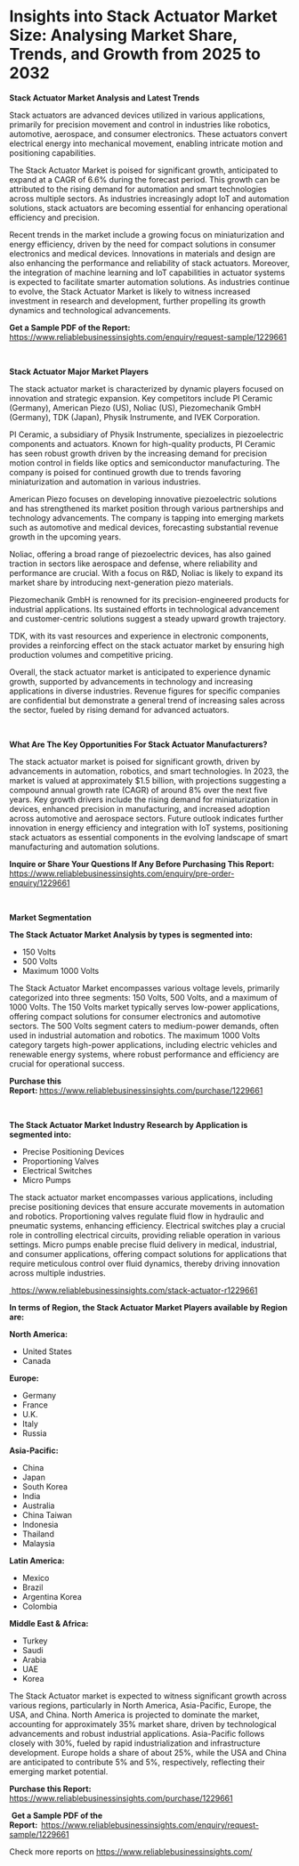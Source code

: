 <p><h1>Insights into Stack Actuator Market Size: Analysing Market Share, Trends, and Growth from 2025 to 2032</h1></p><p><strong>Stack Actuator Market Analysis and Latest Trends</strong></p>
<p><p>Stack actuators are advanced devices utilized in various applications, primarily for precision movement and control in industries like robotics, automotive, aerospace, and consumer electronics. These actuators convert electrical energy into mechanical movement, enabling intricate motion and positioning capabilities.</p><p>The Stack Actuator Market is poised for significant growth, anticipated to expand at a CAGR of 6.6% during the forecast period. This growth can be attributed to the rising demand for automation and smart technologies across multiple sectors. As industries increasingly adopt IoT and automation solutions, stack actuators are becoming essential for enhancing operational efficiency and precision.</p><p>Recent trends in the market include a growing focus on miniaturization and energy efficiency, driven by the need for compact solutions in consumer electronics and medical devices. Innovations in materials and design are also enhancing the performance and reliability of stack actuators. Moreover, the integration of machine learning and IoT capabilities in actuator systems is expected to facilitate smarter automation solutions. As industries continue to evolve, the Stack Actuator Market is likely to witness increased investment in research and development, further propelling its growth dynamics and technological advancements.</p></p>
<p><strong>Get a Sample PDF of the Report:&nbsp;</strong> <a href="https://www.reliablebusinessinsights.com/enquiry/request-sample/1229661?utm_campaign=2203&utm_medium=2&utm_source=Github&utm_content=ia&utm_term=10022025&utm_id=stack-actuator">https://www.reliablebusinessinsights.com/enquiry/request-sample/1229661</a></p>
<p>&nbsp;</p>
<p><strong>Stack Actuator Major Market Players</strong></p>
<p><p>The stack actuator market is characterized by dynamic players focused on innovation and strategic expansion. Key competitors include PI Ceramic (Germany), American Piezo (US), Noliac (US), Piezomechanik GmbH (Germany), TDK (Japan), Physik Instrumente, and IVEK Corporation. </p><p>PI Ceramic, a subsidiary of Physik Instrumente, specializes in piezoelectric components and actuators. Known for high-quality products, PI Ceramic has seen robust growth driven by the increasing demand for precision motion control in fields like optics and semiconductor manufacturing. The company is poised for continued growth due to trends favoring miniaturization and automation in various industries.</p><p>American Piezo focuses on developing innovative piezoelectric solutions and has strengthened its market position through various partnerships and technology advancements. The company is tapping into emerging markets such as automotive and medical devices, forecasting substantial revenue growth in the upcoming years.</p><p>Noliac, offering a broad range of piezoelectric devices, has also gained traction in sectors like aerospace and defense, where reliability and performance are crucial. With a focus on R&D, Noliac is likely to expand its market share by introducing next-generation piezo materials.</p><p>Piezomechanik GmbH is renowned for its precision-engineered products for industrial applications. Its sustained efforts in technological advancement and customer-centric solutions suggest a steady upward growth trajectory.</p><p>TDK, with its vast resources and experience in electronic components, provides a reinforcing effect on the stack actuator market by ensuring high production volumes and competitive pricing. </p><p>Overall, the stack actuator market is anticipated to experience dynamic growth, supported by advancements in technology and increasing applications in diverse industries. Revenue figures for specific companies are confidential but demonstrate a general trend of increasing sales across the sector, fueled by rising demand for advanced actuators.</p></p>
<p>&nbsp;</p>
<p><strong>What Are The Key Opportunities For Stack Actuator Manufacturers?</strong></p>
<p><p>The stack actuator market is poised for significant growth, driven by advancements in automation, robotics, and smart technologies. In 2023, the market is valued at approximately $1.5 billion, with projections suggesting a compound annual growth rate (CAGR) of around 8% over the next five years. Key growth drivers include the rising demand for miniaturization in devices, enhanced precision in manufacturing, and increased adoption across automotive and aerospace sectors. Future outlook indicates further innovation in energy efficiency and integration with IoT systems, positioning stack actuators as essential components in the evolving landscape of smart manufacturing and automation solutions.</p></p>
<p><strong>Inquire or Share Your Questions If Any Before Purchasing This Report:</strong> <a href="https://www.reliablebusinessinsights.com/enquiry/pre-order-enquiry/1229661?utm_campaign=2203&utm_medium=2&utm_source=Github&utm_content=ia&utm_term=10022025&utm_id=stack-actuator">https://www.reliablebusinessinsights.com/enquiry/pre-order-enquiry/1229661</a></p>
<p>&nbsp;</p>
<p><strong>Market Segmentation</strong></p>
<p><strong>The Stack Actuator Market Analysis by types is segmented into:</strong></p>
<p><ul><li>150 Volts</li><li>500 Volts</li><li>Maximum 1000 Volts</li></ul></p>
<p><p>The Stack Actuator Market encompasses various voltage levels, primarily categorized into three segments: 150 Volts, 500 Volts, and a maximum of 1000 Volts. The 150 Volts market typically serves low-power applications, offering compact solutions for consumer electronics and automotive sectors. The 500 Volts segment caters to medium-power demands, often used in industrial automation and robotics. The maximum 1000 Volts category targets high-power applications, including electric vehicles and renewable energy systems, where robust performance and efficiency are crucial for operational success.</p></p>
<p><strong>Purchase this Report:&nbsp;</strong><a href="https://www.reliablebusinessinsights.com/purchase/1229661?utm_campaign=2203&utm_medium=2&utm_source=Github&utm_content=ia&utm_term=10022025&utm_id=stack-actuator">https://www.reliablebusinessinsights.com/purchase/1229661</a></p>
<p>&nbsp;</p>
<p><strong>The Stack Actuator Market Industry Research by Application is segmented into:</strong></p>
<p><ul><li>Precise Positioning Devices</li><li>Proportioning Valves</li><li>Electrical Switches</li><li>Micro Pumps</li></ul></p>
<p><p>The stack actuator market encompasses various applications, including precise positioning devices that ensure accurate movements in automation and robotics. Proportioning valves regulate fluid flow in hydraulic and pneumatic systems, enhancing efficiency. Electrical switches play a crucial role in controlling electrical circuits, providing reliable operation in various settings. Micro pumps enable precise fluid delivery in medical, industrial, and consumer applications, offering compact solutions for applications that require meticulous control over fluid dynamics, thereby driving innovation across multiple industries.</p></p>
<p><a href="https://www.reliablebusinessinsights.com/stack-actuator-r1229661?utm_campaign=2203&utm_medium=2&utm_source=Github&utm_content=ia&utm_term=10022025&utm_id=stack-actuator">&nbsp;https://www.reliablebusinessinsights.com/stack-actuator-r1229661</a></p>
<p><strong>In terms of Region, the Stack Actuator Market Players available by Region are:</strong></p>
<p>
    <p> <strong> North America: </strong>
        <ul>
            <li>United States</li>
            <li>Canada</li>
        </ul>
        </p> 
    <p> <strong> Europe: </strong>
        <ul>
            <li>Germany</li>
            <li>France</li>
            <li>U.K.</li>
            <li>Italy</li>
            <li>Russia</li>
        </ul>
        </p> 
    <p> <strong> Asia-Pacific: </strong>
        <ul>
            <li>China</li>
            <li>Japan</li>
            <li>South Korea</li>
            <li>India</li>
            <li>Australia</li>
            <li>China Taiwan</li>
            <li>Indonesia</li>
            <li>Thailand</li>
            <li>Malaysia</li>
        </ul>
        </p> 
    <p> <strong> Latin America: </strong>
        <ul>
            <li>Mexico</li>
            <li>Brazil</li>
            <li>Argentina Korea</li>
            <li>Colombia</li>
        </ul>
        </p> 
    <p> <strong> Middle East & Africa: </strong>
        <ul>
            <li>Turkey</li>
            <li>Saudi</li>
            <li>Arabia</li>
            <li>UAE</li>
            <li>Korea</li>
        </ul>
    </p>
    </p>
<p><p>The Stack Actuator market is expected to witness significant growth across various regions, particularly in North America, Asia-Pacific, Europe, the USA, and China. North America is projected to dominate the market, accounting for approximately 35% market share, driven by technological advancements and robust industrial applications. Asia-Pacific follows closely with 30%, fueled by rapid industrialization and infrastructure development. Europe holds a share of about 25%, while the USA and China are anticipated to contribute 5% and 5%, respectively, reflecting their emerging market potential.</p></p>
<p><strong>Purchase this Report: </strong><a href="https://www.reliablebusinessinsights.com/purchase/1229661?utm_campaign=2203&utm_medium=2&utm_source=Github&utm_content=ia&utm_term=10022025&utm_id=stack-actuator">https://www.reliablebusinessinsights.com/purchase/1229661</a></p>
<p>&nbsp;<strong>Get a Sample PDF of the Report:&nbsp;&nbsp;</strong><a href="https://www.reliablebusinessinsights.com/enquiry/request-sample/1229661?utm_campaign=2203&utm_medium=2&utm_source=Github&utm_content=ia&utm_term=10022025&utm_id=stack-actuator">https://www.reliablebusinessinsights.com/enquiry/request-sample/1229661</a></p>
<p><strong></strong></p>
<p>Check more reports on <a href="https://www.reliablebusinessinsights.com/?utm_campaign=2203&utm_medium=2&utm_source=Github&utm_content=ia&utm_term=10022025&utm_id=stack-actuator">https://www.reliablebusinessinsights.com/</a></p>